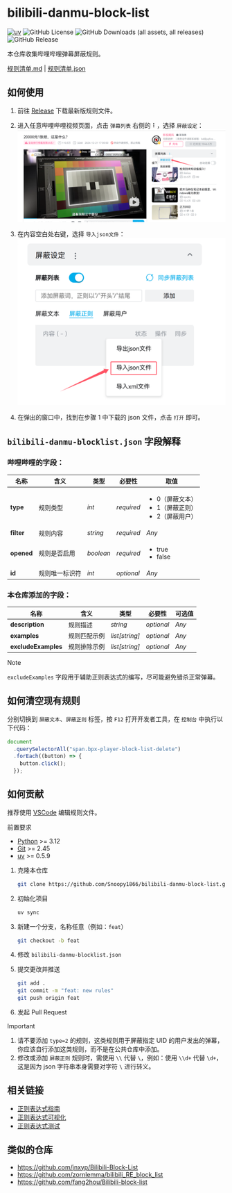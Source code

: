 # bilibili-danmu-block-list

[![uv](https://img.shields.io/endpoint?url=https://raw.githubusercontent.com/astral-sh/uv/main/assets/badge/v0.json)](https://github.com/astral-sh/uv)
![GitHub License](https://img.shields.io/github/license/Snoopy1866/bilibili-danmu-block-list)
![GitHub Downloads (all assets, all releases)](https://img.shields.io/github/downloads/Snoopy1866/bilibili-danmu-block-list/total)
![GitHub Release](https://img.shields.io/github/v/release/Snoopy1866/bilibili-danmu-block-list)

本仓库收集哔哩哔哩弹幕屏蔽规则。

[规则清单.md](rules.md) | [规则清单.json](bilibili-danmu-blocklist.json)

## 如何使用

1. 前往 [Release](https://github.com/Snoopy1866/bilibili-danmu-block-list/releases) 下载最新版规则文件。

2. 进入任意哔哩哔哩视频页面，点击 `弹幕列表` 右侧的 ⠇，选择 `屏蔽设定`：
   ![step1](res/how-to-use-step-1.png)

3. 在内容空白处右键，选择 `导入json文件`：
   ![step2](res/how-to-use-step-2.png)

4. 在弹出的窗口中，找到在步骤 1 中下载的 json 文件，点击 `打开` 即可。

## `bilibili-danmu-blocklist.json` 字段解释

### 哔哩哔哩的字段：

| 名称       | 含义           | 类型      | 必要性     | 取值                                                                        |
| ---------- | -------------- | --------- | ---------- | --------------------------------------------------------------------------- |
| **type**   | 规则类型       | _int_     | _required_ | <ul><li>0（屏蔽文本）</li><li>1（屏蔽正则）</li><li>2（屏蔽用户）</li></ul> |
| **filter** | 规则内容       | _string_  | _required_ | _Any_                                                                       |
| **opened** | 规则是否启用   | _boolean_ | _required_ | <ul><li>true</li><li>false</li></ul>                                        |
| **id**     | 规则唯一标识符 | _int_     | _optional_ | _Any_                                                                       |

### 本仓库添加的字段：

| 名称                | 含义         | 类型           | 必要性     | 可选值 |
| ------------------- | ------------ | -------------- | ---------- | ------ |
| **description**     | 规则描述     | _string_       | _optional_ | _Any_  |
| **examples**        | 规则匹配示例 | _list[string]_ | _optional_ | _Any_  |
| **excludeExamples** | 规则排除示例 | _list[string]_ | _optional_ | _Any_  |

> [!NOTE]
>
> `excludeExamples` 字段用于辅助正则表达式的编写，尽可能避免错杀正常弹幕。

## 如何清空现有规则

分别切换到 `屏蔽文本`、`屏蔽正则` 标签，按 `F12` 打开开发者工具，在 `控制台` 中执行以下代码：

```javascript
document
  .querySelectorAll("span.bpx-player-block-list-delete")
  .forEach((button) => {
    button.click();
  });
```

## 如何贡献

推荐使用 [VSCode](https://code.visualstudio.com/Download) 编辑规则文件。

前置要求

- [Python](https://www.python.org/downloads) >= 3.12
- [Git](https://git-scm.com/downloads) >= 2.45
- [uv](https://docs.astral.sh/uv/getting-started/installation) >= 0.5.9

1. 克隆本仓库

   ```bash
   git clone https://github.com/Snoopy1866/bilibili-danmu-block-list.git
   ```

2. 初始化项目

   ```bash
   uv sync
   ```

3. 新建一个分支，名称任意（例如：`feat`）

   ```bash
   git checkout -b feat
   ```

4. 修改 `bilibili-danmu-blocklist.json`

5. 提交更改并推送

   ```bash
   git add .
   git commit -m "feat: new rules"
   git push origin feat
   ```

6. 发起 Pull Request

> [!IMPORTANT]
>
> 1. 请不要添加 `type=2` 的规则，这类规则用于屏蔽指定 UID 的用户发出的弹幕，你应该自行添加这类规则，而不是在公共仓库中添加。
> 2. 修改或添加 `屏蔽正则` 规则时，需使用 `\\` 代替 `\`，例如：使用 `\\d+` 代替 `\d+`，这是因为 json 字符串本身需要对字符 `\` 进行转义。

## 相关链接

- [正则表达式指南](https://docs.python.org/zh-cn/3.13/howto/regex.html)
- [正则表达式可视化](https://jex.im/regulex)
- [正则表达式测试](https://www.jyshare.com/front-end/854)

## 类似的仓库

- https://github.com/jnxyp/Bilibili-Block-List
- https://github.com/zornlemma/bilibili_RE_block_list
- https://github.com/fang2hou/Bilibili-block-list
